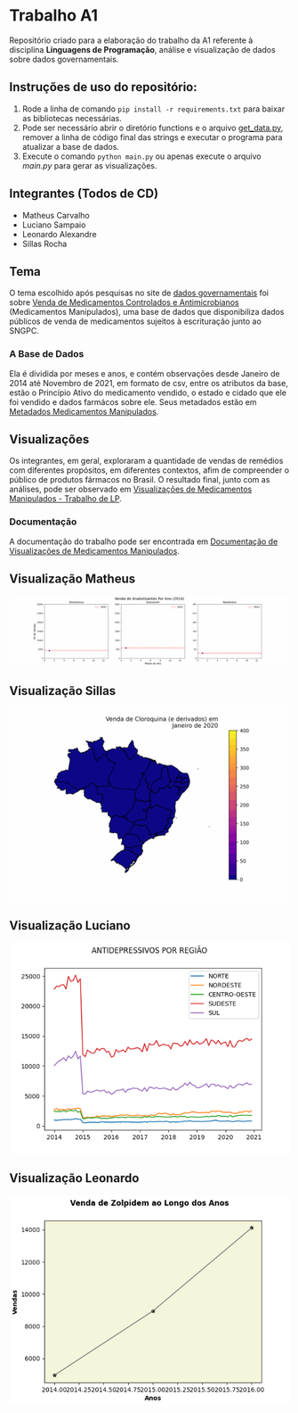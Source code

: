 # Trabalho A1

Repositório criado para a elaboração do trabalho da A1 referente à disciplina **Linguagens de Programação**, análise e visualização de dados sobre dados governamentais.

## Instruções de uso do repositório:

1. Rode a linha de comando ```pip install -r requirements.txt``` para baixar as bibliotecas necessárias.
2. Pode ser necessário abrir o diretório functions e o arquivo [get_data.py](/functions/get_data.py), remover a linha de código final das strings e executar o programa para atualizar a base de dados.
3. Execute o comando ```python main.py``` ou apenas execute o arquivo *main.py* para gerar as visualizações.

## Integrantes (Todos de CD)

- Matheus Carvalho
- Luciano Sampaio
- Leonardo Alexandre
- Sillas Rocha

## Tema

O tema escolhido após pesquisas no site de [dados governamentais](https://dados.gov.br/home) foi sobre [Venda de Medicamentos Controlados e Antimicrobianos](https://dados.gov.br/dados/conjuntos-dados/venda-de-medicamentos-controlados-e-antimicrobianos---medicamentos-manipulados) (Medicamentos Manipulados), uma base de dados que disponibiliza dados públicos de venda de medicamentos sujeitos à escrituração junto ao SNGPC.

### A Base de Dados

Ela é dividida por meses e anos, e contém observações desde Janeiro de 2014 até Novembro de 2021, em formato de csv, entre os atributos da base, estão o Princípio Ativo do medicamento vendido, o estado e cidado que ele foi vendido e dados farmácos sobre ele. Seus metadados estão em [Metadados Medicamentos Manipulados](/dados/metadados/Documentacao_e_Dicionario_de_Dados_SNGPC_Manipulados.pdf).

## Visualizações

Os integrantes, em geral, exploraram a quantidade de vendas de remédios com diferentes propósitos, em diferentes contextos, afim de compreender o público de produtos fármacos no Brasil. O resultado final, junto com as análises, pode ser observado em [Visualizações de Medicamentos Manipulados - Trabalho de LP](https://matcarvalho21.github.io/trabalho_a1_lp/).

### Documentação

A documentação do trabalho pode ser encontrada em [Documentação de Visualizações de Medicamentos Manipulados](https://visualizacoes-de-medicamentos-manipulados.readthedocs.io/pt_BR/latest/).

## Visualização Matheus

![til](/assets/visualizacoes_finais/vis_final_matheus.gif)

## Visualização Sillas

![till](/assets/visualizacoes_finais/vis_final_sillas.gif)

## Visualização Luciano

![img](/assets/visualizacoes_finais/vis_luciano.png)

## Visualização Leonardo

![img](/assets/visualizacoes_finais/zolpidem.png)

